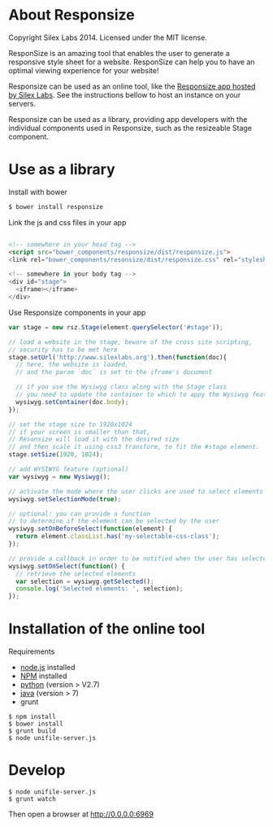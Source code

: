 # About Responsize

Copyright Silex Labs 2014. Licensed under the MIT license.

ResponSize is an amazing tool that enables the user to generate a responsive style sheet for a website. ResponSize can help you to have an optimal viewing experience for your website!

Responsize can be used as an online tool, like the [Responsize app hosted by Silex Labs](http://app.responsize.org/). See the instructions bellow to host an instance on your servers.

Responsize can be used as a library, providing app developers with the individual components used in Responsize, such as the resizeable Stage component.

# Use as a library

Install with bower

```sh
$ bower install responsize
```

Link the js and css files in your app

```html

<!-- somewhere in your head tag -->
<script src="bower_components/responsize/dist/responsize.js">
<link rel="bower_components/resonsize/dist/responsize.css" rel="stylesheet">

<!-- somewhere in your body tag -->
<div id="stage">
  <iframe></iframe>
</div>
```

Use Responsize components in your app

```js
var stage = new rsz.Stage(element.querySelector('#stage'));

// load a website in the stage, beware of the cross site scripting,
// security has to be met here
stage.setUrl('http://www.silexlabs.org').then(function(doc){
  // here, the website is loaded,
  // and the param `doc` is set to the iframe's document

  // if you use the Wysiwyg class along with the Stage class
  // you need to update the container to which to appy the Wysiwyg feature
  wysiwyg.setContainer(doc.body);
});

// set the stage size to 1920x1024
// if your screen is smaller than that,
// Resonsize will load it with the desired size 
// and then scale it using css3 transform, to fit the #stage element.
stage.setSize(1920, 1024);

// add WYSIWYG feature (optional)
var wysiwyg = new Wysiwyg();

// activate the mode where the user clicks are used to select elements
wysiwyg.setSelectionMode(true);

// optional: you can provide a function
// to determine if the element can be selected by the user
wysiwyg.setOnBeforeSelect(function(element) {
  return element.classList.has('my-selectable-css-class');
});

// provide a callback in order to be notified when the user has selected an element
wysiwyg.setOnSelect(function() {
  // retrieve the selected elements
  var selection = wysiwyg.getSelected();
  console.log('Selected elements: ', selection);
});

```

# Installation of the online tool

Requirements

* [node.js](http://nodejs.org/) installed
* [NPM](https://npmjs.org/) installed
* [python](https://www.python.org/downloads/) (version > V2.7)
* [java](https://www.java.com/en/download/index.jsp) (version > 7)
* grunt

```
$ npm install
$ bower install
$ grunt build
$ node unifile-server.js
```

# Develop

```
$ node unifile-server.js
$ grunt watch
```

Then open a browser at http://0.0.0.0:6969


